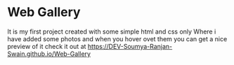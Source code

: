 # Web Gallery

It is my first project created with some simple html and css only
Where i have added some photos and when you hover ovet them you can get a nice preview of it
check it out at https://DEV-Soumya-Ranjan-Swain.github.io/Web-Gallery